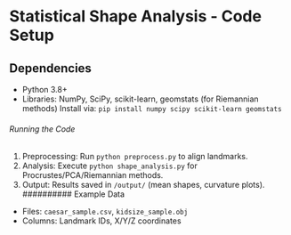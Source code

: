 # Statistical Shape Analysis - Code Setup
## Dependencies
- Python 3.8+
- Libraries: NumPy, SciPy, scikit-learn, geomstats (for Riemannian methods)
Install via: `pip install numpy scipy scikit-learn geomstats`
###### Running the Code
1. Preprocessing: Run `python preprocess.py` to align landmarks.
2. Analysis: Execute `python shape_analysis.py` for Procrustes/PCA/Riemannian methods.
3. Output: Results saved in `/output/` (mean shapes, curvature plots).
########## Example Data
- Files: `caesar_sample.csv`, `kidsize_sample.obj`
- Columns: Landmark IDs, X/Y/Z coordinates
